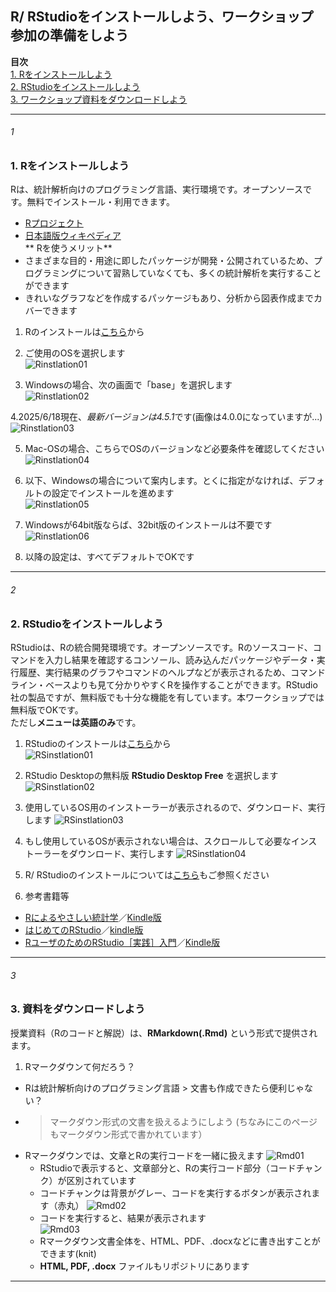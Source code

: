 <!-- R/ RStudioインストールガイド（日本語）-->
<!-- Install guide for R/ RStudio (Japanese)-->
## R/ RStudioをインストールしよう、ワークショップ参加の準備をしよう
**目次**    
[1. Rをインストールしよう](#1)    
[2. RStudioをインストールしよう](#2)    
[3. ワークショップ資料をダウンロードしよう](#3)
***

###### 1
### **1. Rをインストールしよう**
Rは、統計解析向けのプログラミング言語、実行環境です。オープンソースです。無料でインストール・利用できます。
* [Rプロジェクト](https://www.r-project.org/)
* [日本語版ウィキペディア](https://ja.wikipedia.org/wiki/R%E8%A8%80%E8%AA%9E)    
** Rを使うメリット**
* さまざまな目的・用途に即したパッケージが開発・公開されているため、プログラミングについて習熟していなくても、多くの統計解析を実行することができます
* きれいなグラフなどを作成するパッケージもあり、分析から図表作成までカバーできます    

1. Rのインストールは[こちら](https://ftp.yz.yamagata-u.ac.jp/pub/cran/)から

2. ご使用のOSを選択します  
![Rinstlation01](https://github.com/kotdijian/StayHomebutStudyWorkshop/blob/master/Rinstlation/R02.png)

3. Windowsの場合、次の画面で「base」を選択します  
![Rinstlation02](https://github.com/kotdijian/StayHomebutStudyWorkshop/blob/master/Rinstlation/R03.png)    

4.2025/6/18現在、*最新バージョンは4.5.1*です(画像は4.0.0になっていますが...)  
![Rinstlation03](https://github.com/kotdijian/StayHomebutStudyWorkshop/blob/master/Rinstlation/R04.png)

5. Mac-OSの場合、こちらでOSのバージョンなど必要条件を確認してください  
![Rinstlation04](https://github.com/kotdijian/StayHomebutStudyWorkshop/blob/master/Rinstlation/R05.png)

6. 以下、Windowsの場合について案内します。とくに指定がなければ、デフォルトの設定でインストールを進めます  
![Rinstlation05](https://github.com/kotdijian/StayHomebutStudyWorkshop/blob/master/Rinstlation/R06.png)

7. Windowsが64bit版ならば、32bit版のインストールは不要です  
![Rinstlation06](https://github.com/kotdijian/StayHomebutStudyWorkshop/blob/master/Rinstlation/R07.png)

8. 以降の設定は、すべてデフォルトでOKです

***

###### 2
### **2. RStudioをインストールしよう**
RStudioは、Rの統合開発環境です。オープンソースです。Rのソースコード、コマンドを入力し結果を確認するコンソール、読み込んだパッケージやデータ・実行履歴、実行結果のグラフやコマンドのヘルプなどが表示されるため、コマンドライン・ベースよりも見て分かりやすくRを操作することができます。RStudio社の製品ですが、無料版でも十分な機能を有しています。本ワークショップでは無料版でOKです。   
ただし**メニューは英語のみ**です。    

1. RStudioのインストールは[こちら](https://rstudio.com/products/rstudio/download/)から    
![RSinstlation01](https://github.com/kotdijian/StayHomebutStudyWorkshop/blob/master/Rinstlation/RStudio01.png)
2. RStudio Desktopの無料版 **RStudio Desktop Free** を選択します
![RSinstlation02](https://github.com/kotdijian/StayHomebutStudyWorkshop/blob/master/Rinstlation/RStudio02.png)
3. 使用しているOS用のインストーラーが表示されるので、ダウンロード、実行します
![RSinstlation03](https://github.com/kotdijian/StayHomebutStudyWorkshop/blob/master/Rinstlation/RStudio03.png)
4. もし使用しているOSが表示されない場合は、スクロールして必要なインストーラーをダウンロード、実行します
![RSinstlation04](https://github.com/kotdijian/StayHomebutStudyWorkshop/blob/master/Rinstlation/RStudio04.png)

5. R/ RStudioのインストールについては[こちら](https://qiita.com/hujuu/items/ddd66ae8e6f3f989f2c0)もご参照ください    
6. 参考書籍等
* [Rによるやさしい統計学](https://amzn.to/3dgxdkO)／[Kindle版](https://amzn.to/2W60tVG)
* [はじめてのRStudio](https://amzn.to/3c8pDsa)／[kindle版](https://amzn.to/3c9NIPE)
* [RユーザのためのRStudio［実践］入門](https://amzn.to/2L42mf6)／[Kindle版](https://amzn.to/2W9zDw5)
***

###### 3
### **3. 資料をダウンロードしよう**
授業資料（Rのコードと解説）は、**RMarkdown(.Rmd)** という形式で提供されます。
1. Rマークダウンて何だろう？
* Rは統計解析向けのプログラミング言語 > 文書も作成できたら便利じゃない？
* >マークダウン形式の文書を扱えるようにしよう (ちなみにこのページもマークダウン形式で書かれています）
* Rマークダウンでは、文章とRの実行コードを一緒に扱えます
![Rmd01](https://github.com/kotdijian/StayHomebutStudyWorkshop/blob/master/Rinstlation/Rmd01.png)
    * RStudioで表示すると、文章部分と、Rの実行コード部分（コードチャンク）が区別されています
    * コードチャンクは背景がグレー、コードを実行するボタンが表示されます（赤丸）
![Rmd02](https://github.com/kotdijian/StayHomebutStudyWorkshop/blob/master/Rinstlation/Rmd02.png)
    * コードを実行すると、結果が表示されます    
![Rmd03](https://github.com/kotdijian/StayHomebutStudyWorkshop/blob/master/Rinstlation/Rmd03.png)    
    * Rマークダウン文書全体を、HTML、PDF、.docxなどに書き出すことができます(knit)    
    * **HTML, PDF, .docx** ファイルもリポジトリにあります

***

